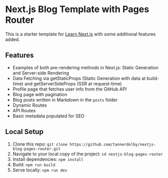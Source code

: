# Next.js Blog Template with Pages Router
This is a starter template for [Learn Next.js](https://nextjs.org/learn) with some additional features added.

## Features
- Examples of both pre-rendering methods in Next.js: Static Generation and Server-side Rendering
- Data Fetching via getStaticProps (Static Generation with data at build-time) and getServerSideProps (SSR at request-time)
- Profile page that fetches user info from the GitHub API
- Blog page with pagination
- Blog posts written in Markdown in the `posts` folder
- Dynamic Routes
- API Routes
- Basic metadata populated for SEO

## Local Setup
1. Clone this repo: `git clone https://github.com/tannerdolby/nextjs-blog-pages-router.git`
2. Navigate to your local copy of the project: `cd nextjs-blog-pages-router`
3. Install dependencies: `npm install`
4. Build: `npm run build`
5. Serve locally: `npm run dev`
